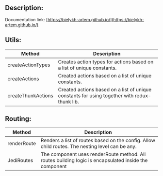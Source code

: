 ## Description:

Documentation link: [https://bielykh-artem.github.io/](https://bielykh-artem.github.io/)

## Utils:

| Method | Description  | 
| ------ | ------ |
| createActionTypes | Creates action types for actions based on a list of unique constants. |
| createActions | Created actions based on a list of unique constants. | 
| createThunkActions | Created actions based on a list of unique constants for using together with redux-thunk lib. |

## Routing:

| Method | Description  | 
| ------ | ------ |
| renderRoute | Renders a list of routes based on the config. Allow child routes. The nesting level can be any. |
| JediRoutes | The component uses renderRoute method. All routes building logic is encapsulated inside the component |
